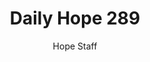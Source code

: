 ---
image: /assets/img/daily-hope-default-artwork.png
title: Daily Hope 289
number: 289
categories:
  - Daily Hope
author: Hope Staff
notes: Daily Hope 289
embed: >-
  <iframe src="https://open.spotify.com/embed/episode/3RFaAruI14fODp9db5ipvk?utm_source=generator" width="400px" height="102px" frameborder=“0" scrolling=“no”></iframe>
---